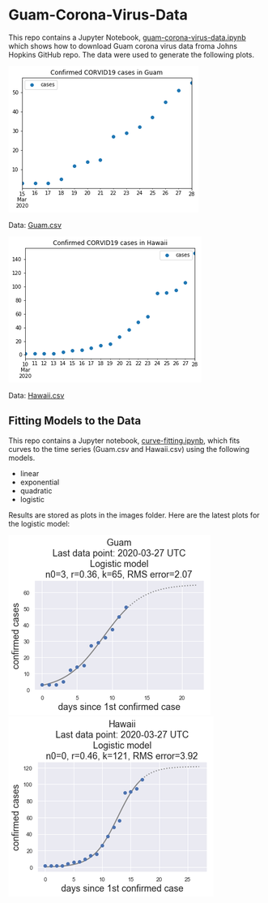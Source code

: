 # Guam-Corona-Virus-Data

This repo contains a Jupyter Notebook, [guam-corona-virus-data.ipynb](guam-corona-virus-data.ipynb) which shows how to download Guam corona virus data froma Johns Hopkins GitHub repo. The data were used to generate the following plots.

![Guam](Guam.png)

Data: [Guam.csv](Guam.csv)

![Hawaii](Hawaii.png)

Data: [Hawaii.csv](Hawaii.csv)

## Fitting Models to the Data

This repo contains a Jupyter notebook, [curve-fitting.ipynb](curve-fitting.ipynb), which fits curves to the time series (Guam.csv and Hawaii.csv)
using the following models.

* linear
* exponential
* quadratic
* logistic

Results are stored as plots in the images folder. Here are the latest plots for the logistic model:

![](Guam-logistic-latest.png)
![](Hawaii-logistic-latest.png)










